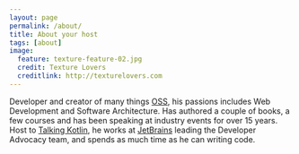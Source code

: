 ```yaml
---
layout: page
permalink: /about/
title: About your host
tags: [about]
image:
  feature: texture-feature-02.jpg
  credit: Texture Lovers
  creditlink: http://texturelovers.com
---
```


Developer and creator of many things [OSS](http://hadihariri.com/projects), his passions includes Web Development and
Software Architecture. Has authored a couple of books, a few courses and has been speaking at industry events for over 15 years. 
Host to [Talking Kotlin](http://talkingkotlin.com), he works at [JetBrains](http://www.jetbrains.com) leading the Developer Advocacy team, and spends as much time as he can writing code.



